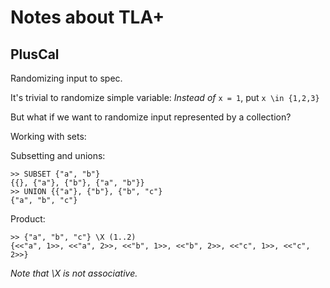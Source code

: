 # Notes about TLA+

## PlusCal

Randomizing input to spec.

It's trivial to randomize simple variable: _Instead of_ `x = 1`, put `x \in {1,2,3}`

But what if we want to randomize input represented by a collection?

Working with sets:

Subsetting and unions:
```
>> SUBSET {"a", "b"}
{{}, {"a"}, {"b"}, {"a", "b"}}
>> UNION {{"a"}, {"b"}, {"b", "c"}
{"a", "b", "c"}
```

Product:
```
>> {"a", "b", "c"} \X (1..2)
{<<"a", 1>>, <<"a", 2>>, <<"b", 1>>, <<"b", 2>>, <<"c", 1>>, <<"c", 2>>}
```
*Note that \X is not associative.*
